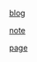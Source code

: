 [blog](Jul1anWang.github.io/blog)

[note](https://github.com/Jul1anWang/Jul1anWang.github.io/issues)

[page](Jul1anWang.github.io/)

